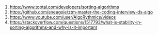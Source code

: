 1. https://www.toptal.com/developers/sorting-algorithms
2. https://github.com/aneagoie/ztm-master-the-coding-interview-ds-algo
3. https://www.youtube.com/user/AlgoRythmics/videos
4. https://stackoverflow.com/questions/1517793/what-is-stability-in-sorting-algorithms-and-why-is-it-important
